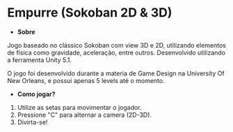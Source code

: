 # Empurre (Sokoban 2D & 3D)

* **Sobre**

Jogo baseado no clássico Sokoban com view 3D e 2D, utilizando elementos de física como gravidade, aceleração, entre outros. Desenvolvido utilizando a ferramenta Unity 5.1.

O jogo foi desenvolvido durante a materia de Game Design na University Of New Orleans, e possui apenas 5 levels até o momento.

* **Como jogar?**

1.  Utilize as setas para movimentar o jogador.
2.  Pressione "C" para alternar a camera (2D-3D).
3.  Divirta-se!
